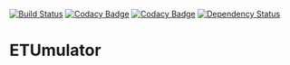 [![Build Status](https://travis-ci.org/kasirgalabs/ETUmulator.svg?branch=master)](https://travis-ci.org/kasirgalabs/ETUmulator)
[![Codacy Badge](https://api.codacy.com/project/badge/Coverage/b79a64268c3b4ab38699a5780e773302)](https://www.codacy.com/app/RootG/ETUmulator?utm_source=github.com&utm_medium=referral&utm_content=kasirgalabs/ETUmulator&utm_campaign=Badge_Coverage)
[![Codacy Badge](https://api.codacy.com/project/badge/Grade/b79a64268c3b4ab38699a5780e773302)](https://www.codacy.com/app/RootG/ETUmulator?utm_source=github.com&amp;utm_medium=referral&amp;utm_content=kasirgalabs/ETUmulator&amp;utm_campaign=Badge_Grade)
[![Dependency Status](https://www.versioneye.com/user/projects/58b1886d7b9e15004de85395/badge.svg?style=flat-square)](https://www.versioneye.com/user/projects/58b1886d7b9e15004de85395)

# ETUmulator
